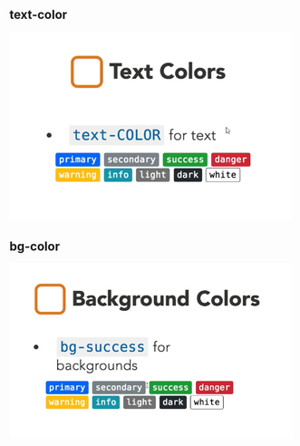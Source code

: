 ## text-color

<img src="./img/11.0.png" alt="drawing" width="500"/>

## bg-color

<img src="./img/11.1.png" alt="drawing" width="500"/>




